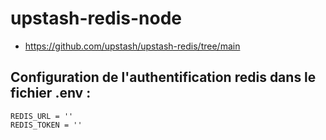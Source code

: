 # upstash-redis-node
* https://github.com/upstash/upstash-redis/tree/main

## Configuration de l'authentification redis dans le fichier .env :
```
REDIS_URL = ''
REDIS_TOKEN = ''
```